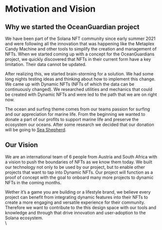 # Motivation and Vision

## Why we started the OceanGuardian project

We have been part of the Solana NFT community since early summer 2021 and were following all the innovation that was happening like the Metaplex Candy Machine and other tools to simplify the creation and management of NFTs. When we started coming up with a concept for the OceanGuardians project, we quickly discovered that NFTs in their current form have a key limitation. Their data cannot be updated.

After realizing this, we started brain-storming for a solution. We had some long nights testing ideas and thinking about how to implement this change. We came up with Dynamic NFTs (NFTs of which the data can be continuously changed). We researched utilities and mechanics that could be created with Dynamic NFTs and were led to the path that we are on right now.

The ocean and surfing theme comes from our teams passion for surfing and our appreciation for marine life. From the beginning we wanted to donate a part of our profits to support marine life and preserve the ecosystem our oceans. After some research we decided that our donation will be going to [Sea Shepherd](https://www.seashepherdglobal.org).

## Our Vision

We are an international team of 6 people from Austria and South Africa with a vision to push the boundaries of NFTs as we know them today. We built our technology not only to be used by our project, but to enable other projects that want to tap into Dynamic NFTs. Our project will function as a proof of concept with the goal to onboard many more projects to dynamic NFTs in the coming months.

Wether it’s a game you are building or a lifestyle brand, we believe every project can benefit from integrating dynamic features into their NFTs to create a more engaging and versatile experience for their community. Therefore we want to contribute to the this design space with our tools and knowledge and through that drive innovation and user-adoption to the Solana ecosystem.\
\\
